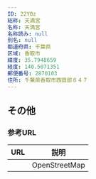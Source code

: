 ```yaml
---
ID: 22Y0z
総称: 天満宮
名称: 天満宮
名称読み: null
別名: null
都道府県: 千葉県
区域: 香取市
緯度: 35.7948659
経度: 140.5071351
郵便番号: 2870103
住所: 千葉県香取市西田部８４７
---
```


## その他

### 参考URL

| URL | 説明          |
| --- | ------------- |
|     | OpenStreetMap |
